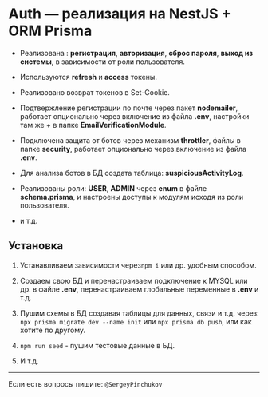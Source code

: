 # Auth — реализация на NestJS + ORM Prisma

- Реализована : **регистрация**, **авторизация**, **сброс пароля**, **выход из системы**, в зависимости от роли пользователя.

- Используются **refresh** и **access** токены.

- Реализовано возврат токенов в Set-Cookie.

- Подтвержление регистрации по почте через пакет **nodemailer**, работает опционально через включение из файла **.env**, настройки там же + в папке **EmailVerificationModule**.

- Подключена защита от ботов через механизм **throttler**, файлы в папке **security**, работает опционально через.включение из файла **.env**.

- Для анализа ботов в БД создата таблица: **suspiciousActivityLog**.

- Реализованы роли: **USER**, **ADMIN** через **enum** в файле **schema.prisma**, и настроены доступы к модулям исходя из роли пользователя.

- и т.д.

## Установка

1) Устанавливаем зависимости через`npm i`  или др. удобным способом.

2) Создаем свою БД и перенастраиваем подключение  к MYSQL или др. в файле **.env**,  перенастраиваем глобальные переменные в **.env** и т.д.

3) Пушим схемы в БД создавая таблицы для данных, связи и т.д. через: `npx prisma migrate dev --name init` или `npx prisma db push`,  или как хотите по другому.

4) `npm run seed` - пушим тестовые данные в БД.

5) И т.д.

---
Если есть вопросы пишите: `@SergeyPinchukov`